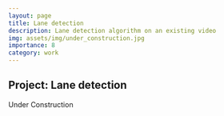 ```yaml
---
layout: page
title: Lane detection
description: Lane detection algorithm on an existing video
img: assets/img/under_construction.jpg
importance: 8
category: work
---
```


## Project: Lane detection

Under Construction